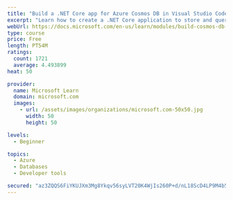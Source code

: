 ```yaml
---
title: "Build a .NET Core app for Azure Cosmos DB in Visual Studio Code"
excerpt: "Learn how to create a .NET Core application to store and query data in Azure Cosmos DB by using Visual Studio Code."
webUrl: https://docs.microsoft.com/en-us/learn/modules/build-cosmos-db-app-with-vscode/
type: course
price: Free
length: PT54M
ratings:
  count: 1721
  average: 4.493899
heat: 50

provider:
  name: Microsoft Learn
  domain: microsoft.com
  images:
    - url: /assets/images/organizations/microsoft.com-50x50.jpg
      width: 50
      height: 50

levels:
  - Beginner

topics:
  - Azure
  - Databases
  - Developer tools

secured: "az3ZQQS6FiYKUJXm3Mg8Ykqv56syLVT20K4WjIs260P+d/nL18ScD4LP9M4b5yl45lGLszn7d3QrUD4NM2prHVlMVhN/aBLpU3kZsGBOUvOvrf7XidlQWtaywnV/RcLZ5OFeNqbhp4c3T66oORNY0N+ouS6culpMRVFajXFBUDBZ5Rb72nadC2evu5t8YjgWcP9WUh8/p99vwJSdYCxkzeCO8ZpvWGxP3ktwDmHlJieD9a3A71Yp4bzDJzS4h9vzNa3MmAh+cSryiJz8WX7Y9Ts+KybfwUABLBHyqsGG6/XgC5aYa9i2FEhj4G/I9YElk2JeEjtvLkMqrp31zEEX2Y1NVKpRA522FqW5pIyh+MorqTz0tY2yIs0fRaFmSAlfPc+RyrWZ/7VqgJshrssKMCYxHtFR7y6xr+uCRc2Cut0=;7H+YvVTW4p9Pk8HqM9+jBQ=="
---
```


